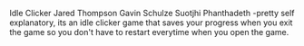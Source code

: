 Idle Clicker
Jared Thompson
Gavin Schulze 
Suotjhi Phanthadeth 
-pretty self explanatory, its an idle clicker game that saves your progress when you exit the game so you don't have to restart everytime when you open the game.

